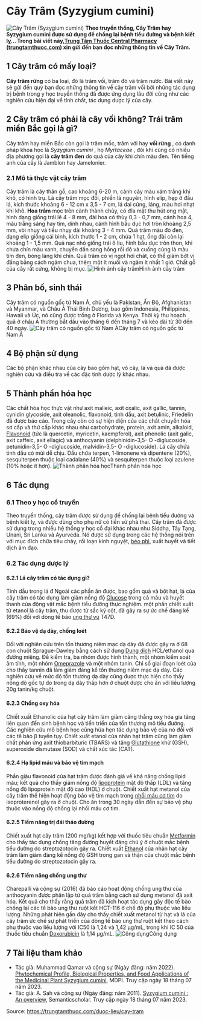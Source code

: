 # Cây Trâm (Syzygium cumini)

![Cây Trâm \(Syzygium cumini\)](https://trungtamthuoc.com/images/others/cay-tram-1-8675.jpg)
**Theo truyền thống, Cây Trâm hay Syzygium cumini được sử dụng để chống lại bệnh tiểu đường và bệnh kiết lỵ... Trong bài viết này,[Trung Tâm Thuốc Central Pharmacy](https://trungtamthuoc.com/ "Trung Tâm Thuốc Central Pharmacy") ([trungtamthuoc.com](https://trungtamthuoc.com/ "trungtamthuoc.com")) xin gửi đến bạn đọc những thông tin về Cây Trâm.**
##  1 Cây trâm có mấy loại?
**Cây trâm rừng** có ba loại, đó là trâm vối, trâm đỏ và trâm nước.
Bài viết này sẽ gửi đến quý bạn đọc những thông tin về cây trâm vối bởi những tác dụng trị bệnh trong y học truyền thống đã được ứng dụng lâu đời cũng như các nghiên cứu hiện đại về tính chất, tác dụng dược lý của cây.
##  2 Cây trâm có phải là cây vối không? Trái trâm miền Bắc gọi là gì?
Cây trâm hay miền Bắc còn gọi là trâm mốc, trâm với hay **vối rừng** , có danh pháp khoa học là  _Syzygium cumini_ , họ  _Myrtaceae_ , đôi khi cũng có nhiều địa phương gọi là **cây trâm đen** do quả của cây khi chín màu đen.
Tên tiếng anh của cây là Jamblon hay Jamelonier.
### 2.1 Mô tả thực vật cây trâm
Cây trâm là cây thân gỗ, cao khoảng 6-20 m, cành cây màu xám trắng khi khô, có hình trụ.
Lá cây trâm mọc đối, phiến lá nguyên, hình elip, hẹp ở đầu lá, kích thước khoảng 6 - 12 cm x 3,5 - 7 cm, lá dai cứng, láng, màu hơi nhạt khi khô.
**Hoa trâm** mọc trên cành thành chùy, có đĩa mật thu hút ong mật, hình dạng giống trái lê 4 - 8 mm, đài hoa có thùy 0,3 - 0,7 mm, cánh hoa 4, màu trắng sáng hay tím, dính nhau, cánh hình bầu dục hơi tròn khoảng 2,5 mm, vòi nhụy và tiểu nhụy dài khoảng 3 - 4 mm.
Quả trâm màu đỏ đen, dạng elip giống cái bình, kích thước 1 - 2 cm, chứa 1 hạt, ống đài còn lại khoảng 1 - 1,5 mm. Quả nạc nhỏ giống trái ô liu, hình bầu dục tròn thon, khi chưa chín màu xanh, chuyển dần sang hồng rồi đỏ và cuống cùng là màu tím đen, bóng láng khi chín. Quả trâm có vị ngọt hơi chát, có thể giảm bớt vị đắng bằng cách ngâm chua, thêm một ít muối và ngâm ít nhất 1 giờ.
Chất gỗ của cây rất cứng, không bị mục.
![Hình ảnh cây trâm](https://trungtamthuoc.com/images/item/cay-tram-3.jpg)Hình ảnh cây trâm
##  3 Phân bố, sinh thái
Cây trâm có nguồn gốc từ Nam Á, chủ yếu là Pakistan, Ấn Độ, Afghanistan và Myanmar, và Châu Á Thái Bình Dương, bao gồm Indonesia, Philippines, Hawaii và Úc, nó cũng được trồng ở Florida và Kenya.
Thời kỳ thu hoạch quả ở châu Á thường bắt đầu vào tháng 6 đến tháng 7 và kéo dài từ 30 đến 40 ngày.
![Cây trâm có nguồn gốc từ Nam Á](https://trungtamthuoc.com/images/item/cay-tram-2.jpg)Cây trâm có nguồn gốc từ Nam Á
##  4 Bộ phận sử dụng
Các bộ phận khác nhau của cây bao gồm hạt, vỏ cây, lá và quả đã được nghiên cứu và điều tra về các đặc tính dược lý khác nhau. 
##  5 Thành phần hóa học
Các chất hóa học thực vật như axit malieic, axit oxalic, axit gallic, tannin, cynidin glycoside, axit oleanolic, flavonoid, tinh dầu, axit betulinic, Friedelin đã được báo cáo.
Trong cây còn có sự hiện diện của các chất chuyển hóa sơ cấp và thứ cấp khác nhau như carbohydrate, protein, axit amin, alkaloid, [Flavonoid](https://trungtamthuoc.com/hoat-chat/flavonoid "Flavonoid") (tức là quercetin, myricetin, kaempferol), axit phenolic (axit galic, axit caffeic, axit ellagic) và anthocyanin (delphinidin-3,5- O -diglucoside, petunidin-3,5- O -diglucoside, malvidin-3,5- O -diglucoside).
Lá cây chứa tinh dầu có mùi dễ chịu. Dầu chứa terpen, 1-limonene và dipentene (20%), sesquiterpen thuộc loại cadalane (40%) và sesquiterpen thuộc loại azulene (10% hoặc ít hơn).
![Thành phần hóa học](https://trungtamthuoc.com/images/item/cay-tram-4.jpg)Thành phần hóa học
##  6 Tác dụng
### 6.1 Theo y học cổ truyền
Theo truyền thống, cây trâm được sử dụng để chống lại bệnh tiểu đường và bệnh kiết lỵ, và được dùng cho phụ nữ có tiền sử phá thai.
Cây trâm đã được sử dụng trong nhiều hệ thống y học cổ đại khác nhau như Siddha, Tây Tạng, Unani, Sri Lanka và Ayurveda. Nó được sử dụng trong các hệ thống nói trên với mục đích chữa tiêu chảy, rối loạn kinh nguyệt, [béo phì](https://trungtamthuoc.com/bai-viet/benh-beo-phi "béo phì"), xuất huyết và tiết dịch âm đạo.
### 6.2 Tác dụng dược lý
#### 6.2.1 Lá cây trâm có tác dụng gì?
Tinh dầu trong lá đ
Ngoài các phần ăn được, bao gồm quả và bột hạt, lá của cây trâm có tác dụng làm giảm nồng độ [Glucose](https://trungtamthuoc.com/hoat-chat/glucose "Glucose") trong cả máu và huyết thanh của động vật mắc bệnh tiểu đường thực nghiệm.
một phần chiết xuất từ etanol lá cây trâm, thu được từ sắc ký cột, đã gây ra sự ức chế đáng kể (69%) đối với dòng tế bào [ung thư vú](https://trungtamthuoc.com/bai-viet/ung-thu-vu "ung thư vú") T47D.
#### 6.2.2 Bảo vệ dạ dày, chống loét
Đối với nghiên cứu trên tổn thương niêm mạc dạ dày đã được gây ra ở 68 con chuột Sprague-Dawley bằng cách sử dụng [Dung dịch](https://trungtamthuoc.com/bai-viet/dung-dich-thuoc-la-gi-cong-thuc-va-ky-thuat-bao-che-dung-dich-thuoc "Dung dịch") HCL/ethanol qua đường miệng. Để kiểm tra, ba nhóm được hình thành, một nhóm kiểm soát âm tính, một nhóm [Omeprazole](https://trungtamthuoc.com/hoat-chat/omeprazole "Omeprazole") và một nhóm tanin. Chỉ số giai đoạn loét của cho thấy tannin đã làm giảm đáng kể tổn thương niêm mạc dạ dày. Các nghiên cứu về mức độ tổn thương dạ dày cũng được thực hiện cho thấy nồng độ gốc tự do trong dạ dày thấp hơn ở chuột được cho ăn với liều lượng 20g tanin/kg chuột.
#### 6.2.3 Chống oxy hóa
Chiết xuất Ethanolic của hạt cây trâm làm giảm căng thẳng oxy hóa gia tăng liên quan đến sinh bệnh học và tiến triển của tổn thương mô tiểu đường. Các nghiên cứu mô bệnh học cũng hứa hẹn tác dụng bảo vệ của nó đối với các tế bào β tuyến tụy.
Chiết xuất etanol của nhân hạt trâm cũng làm giảm chất phản ứng axit thiobarbituric (TBARS) và tăng [Glutathione](https://trungtamthuoc.com/hoat-chat/glutathione "Glutathione") khử (GSH), superoxide dismutase (SOD) và chất xúc tác (CAT).
#### 6.2.4 Hạ lipid máu và bảo vệ tim mạch 
Phần giàu flavonoid của hạt trâm được đánh giá về khả năng chống lipid máu; kết quả cho thấy giảm nồng độ [lipoprotein](https://trungtamthuoc.com/bai-viet/cau-tao-va-phan-loai-liporotein "lipoprotein") mật độ thấp (LDL) và tăng nồng độ lipoprotein mật độ cao (HDL) ở chuột.
Chiết xuất hạt metanol của cây trâm thể hiện hoạt động bảo vệ tim mạch trong [nhồi máu cơ tim](https://trungtamthuoc.com/bai-viet/nhoi-mau-co-tim-ban-can-biet-de-tu-cuu-song-minh "nhồi máu cơ tim") do isoproterenol gây ra ở chuột. Cho ăn trong 30 ngày dẫn đến sự bảo vệ phụ thuộc vào nồng độ chống lại nhồi máu cơ tim. 
#### 6.2.5 Tiềm năng trị đái tháo đường 
Chiết xuất hạt cây trâm (200 mg/kg) kết hợp với thuốc tiêu chuẩn [Metformin](https://trungtamthuoc.com/hoat-chat/metformin "Metformin") cho thấy tác dụng chống tăng đường huyết đáng chú ý ở chuột mắc bệnh tiểu đường do streptozotocin gây ra.
Chiết xuất [Ethanol](https://trungtamthuoc.com/hoat-chat/ethanol "Ethanol") của nhân hạt cây trâm làm giảm đáng kể nồng độ GSH trong gan và thận của chuột mắc bệnh tiểu đường do streptozotocin gây ra.
#### 6.2.6 Tiềm năng chống ung thư
Charepalli và cộng sự (2016) đã báo cáo hoạt động chống ung thư của anthocyanin được phân lập từ quả trâm bằng cách sử dụng metanol đã axit hóa. Kết quả cho thấy rằng quả trâm đã kích hoạt tác dụng gây độc tế bào chống lại các tế bào ung thư ruột kết HCT-116 ở chế độ phụ thuộc vào liều lượng.
Những phát hiện gần đây cho thấy chiết xuất metanol từ hạt và lá của cây trâm ức chế sự phát triển của dòng tế bào ung thư ruột kết theo cách phụ thuộc vào liều lượng với IC50 là 1,24 và 1,42 µg/mL, trong khi IC 50 của thuốc tiêu chuẩn [Doxorubicin](https://trungtamthuoc.com/hoat-chat/doxorubicin "Doxorubicin") là 1,14 µg/mL.
![Công dụng](https://trungtamthuoc.com/images/item/cay-tram-5.jpg)Công dụng
##  7 Tài liệu tham khảo
  * Tác giả: Muhammad Qamar và cộng sự (Ngày đăng: năm 2022). [Phytochemical Profile, Biological Properties, and Food Applications of the Medicinal Plant Syzygium cumini](https://www.mdpi.com/2304-8158/11/3/378#B109-foods-11-00378), MDPI. Truy cập ngày 18 tháng 07 năm 2023.
  * Tác giả: A. Sah và cộng sự (Ngày đăng: năm 2011). [Syzygium cumini : An overview](https://www.semanticscholar.org/paper/Syzygium-cumini-%3A-An-overview-Sah-Verma/0dbf4efb27215cdc20d73789c7dcd3019c7ea62e), Semanticscholar. Truy cập ngày 18 tháng 07 năm 2023.




Source: https://trungtamthuoc.com/duoc-lieu/cay-tram